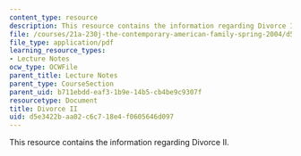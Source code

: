 ```yaml
---
content_type: resource
description: This resource contains the information regarding Divorce II.
file: /courses/21a-230j-the-contemporary-american-family-spring-2004/d5e3422baa02c6c718e4f0605646d097_MIT21A_230JS04_divorce2.pdf
file_type: application/pdf
learning_resource_types:
- Lecture Notes
ocw_type: OCWFile
parent_title: Lecture Notes
parent_type: CourseSection
parent_uid: b711ebdd-eaf3-1b9e-14b5-cb4be9c9307f
resourcetype: Document
title: Divorce II
uid: d5e3422b-aa02-c6c7-18e4-f0605646d097
---
```

This resource contains the information regarding Divorce II.


